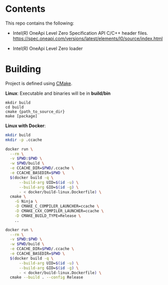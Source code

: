 # Contents
This repo contains the following:
- Intel(R) OneApi Level Zero Specification API C/C++ header files.
  https://spec.oneapi.com/versions/latest/elements/l0/source/index.html

- Intel(R) OneApi Level Zero loader

# Building
Project is defined using [CMake](https://cmake.org/).

**Linux**:
Executable and binaries will be in **build/bin**
~~~~
mkdir build
cd build
cmake {path_to_source_dir}
make [package]
~~~~

**Linux with Docker**:
~~~bash
mkdir build
mkdir -p .ccache

docker run \
  --rm \
  -v $PWD:$PWD \
  -w $PWD/build \
  -e CCACHE_DIR=$PWD/.ccache \
  -e CCACHE_BASEDIR=$PWD \
  $(docker build -q \
      --build-arg UID=$(id -u) \
      --build-arg GID=$(id -g) \
      - < docker/build-linux.Dockerfile) \
  cmake \
    -G Ninja \
    -D CMAKE_C_COMPILER_LAUNCHER=ccache \
    -D CMAKE_CXX_COMPILER_LAUNCHER=ccache \
    -D CMAKE_BUILD_TYPE=Release \
    ..

docker run \
  --rm \
  -v $PWD:$PWD \
  -w $PWD/build \
  -e CCACHE_DIR=$PWD/.ccache \
  -e CCACHE_BASEDIR=$PWD \
  $(docker build -q \
      --build-arg UID=$(id -u) \
      --build-arg GID=$(id -g) \
      - < docker/build-linux.Dockerfile) \
  cmake --build . --config Release
~~~
